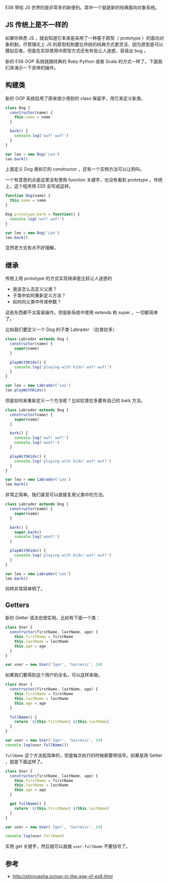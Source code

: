 ES6 带给 JS 世界的是非常多的新便利。其中一个就是新的经典面向对象系统。

## JS 传统上是不一样的

如果你熟悉 JS ，就会知道它本来是采用了一种基于原型（ prototype ）的面向对象机制。尽管理论上 JS 的原型机制要比传统的经典方式更灵活，因为原型是可以模拟后者。但是在实际使用中原型方式还有有些让人迷惑，容易出 bug 。

新的 ES6 OOP 系统就跟经典的 Ruby Python 或者 Scala 的方式一样了。下面我们来演示一下具体的操作。

## 构建类

新的 OOP 系统启用了原来很少用到的 class 保留字，用它来定义新类。

```js
class Dog {
  constructor(name) {
    this.name = name
  }

  bark() {
    console.log('wuf! wuf!')
  }
}

var leo = new Dog('Leo')
leo.bark()
```

上面定义 Dog 类和它的 constructor ，还有一个实例方法可以让狗叫。

一个有意思的点是这里没有使用 function 关键字，也没有看到 prototype 。传统上，这个程序用 ES5 会写成这样。

```js
function Dog(name) {
  this.name = name
}

Dog.prototype.bark = function() {
  console.log('wuf! wuf!')
}

var leo = new Dog('Leo')
leo.bark()
```

显然老方式有点不好理解。

## 继承

传统上用 prototype 的方式实现继承是比较让人迷惑的

* 我该怎么去定义父类？
* 子类中如何重新定义方法？
* 如何向父类中传递参数？

这些东西都不太容易操作。但是新系统中使用 extends 和 super ，一切都简单了。

比如我们要定义一个 Dog 的子类 Labrador （拉普拉多）

```js
class Labrador extends Dog {
  constructor(name) {
    super(name)
  }

  playWithKids() {
    console.log('playing with kids! wuf! wuf!')
  }
}

var leo = new Labrador('Leo')
leo.playWithKids()
```

但是如何来重新定义一个方法呢？比如拉普拉多要有自己的 bark 方法。

```js
class Labrador extends Dog {
  constructor(name) {
    super(name)
  }

  bark() {
    console.log('wuf! wuf!')
    console.log('woof!')
  }

  playWithKids() {
    console.log('playing with kids! wuf! wuf!')
  }
}

var leo = new Labrador('Leo')
leo.bark()
```

非常之简单。我们甚至可以直接复用父类中的方法。

```js
class Labrador extends Dog {
  constructor(name) {
    super(name)
  }

  bark() {
    super.bark()
    console.log('woof!')
  }

  playWithKids() {
    console.log('playing with kids! wuf! wuf!')
  }
}

var leo = new Labrador('Leo')
leo.bark()
```

同样非常简单明了。

## Getters

新的 Getter 语法也很实用。比如有下面一个类：

```js
class User {
  constructor(firstName, lastName, age) {
    this.firstName = firstName
    this.lastName = lastName
    this.age = age
  }
}

var user = new User('Igor', 'Sarcevic', 24)
```

如果我们要得到这个用户的全名，可以这样来做。

```js
class User {
  constructor(firstName, lastName, age) {
    this.firstName = firstName
    this.lastName = lastName
    this.age = age
  }

  fullName() {
    return `${this.firstName} ${this.lastName}`
  }
}

var user = new User('Igor', 'Sarcevic', 24)
console.log(user.fullName())
```

`fullName` 这个方法挺简单的，但是每次执行的时候都要带括号。如果是用 Getter ，就是下面这样了。

```js
class User {
  constructor(firstName, lastName, age) {
    this.firstName = firstName
    this.lastName = lastName
    this.age = age
  }

  get fullName() {
    return `${this.firstName} ${this.lastName}`
  }
}

var user = new User('Igor', 'Sarcevic', 24)

console.log(user.fullName)
```

实用 get 关键字，然后就可以直接 `user.fullName` 不要括号了。

## 参考

* http://shiroyasha.io/oop-in-the-age-of-es6.html
